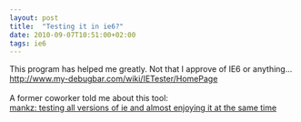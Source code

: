 ```yaml
---
layout: post
title:  "Testing it in ie6?"
date: 2010-09-07T10:51:00+02:00
tags: ie6
---
```


This program has helped me greatly. Not that I approve of IE6 or anything...<br><a href="http://www.my-debugbar.com/wiki/IETester/HomePage%20">http://www.my-debugbar.com/wiki/IETester/HomePage </a><br><br>
A former coworker told me about this tool:<br><a href="http://mankzblog.wordpress.com/2009/08/14/testing-all-versions-of-ie-and-almost-enjoying-it-at-the-same-time/">mankz: testing all versions of ie and almost enjoying it at the same time</a><br><div><br></div>
<div><br></div>
<div><br></div>
<div><br></div>
<div style="clear: both;"></div>